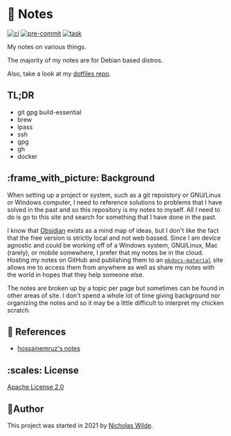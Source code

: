 # :memo: Notes

[![ci](https://img.shields.io/github/actions/workflow/status/nicholaswilde/notes/ci.yaml?label=ci&style=for-the-badge&branch=main)](https://github.com/nicholaswilde/notes/actions/workflows/ci.yaml)
[![pre-commit](https://img.shields.io/badge/pre--commit-enabled-brightgreen?logo=pre-commit&logoColor=white&style=for-the-badge)](https://pre-commit.com/)
[![task](https://img.shields.io/badge/task-enabled-brightgreen?logo=task&logoColor=white&style=for-the-badge)](https://taskfile.dev/)

My notes on various things.

The majority of my notes are for Debian based distros.

Also, take a look at my [dotfiles repo][5].

## TL;DR

- git gpg build-essential
- brew
- lpass
- ssh
- gpg
- gh
- docker

## :frame_with_picture: Background

When setting up a project or system, such as a git repoistory or GNU/Linux or Windows computer, I need to reference solutions to problems that I
have solved in the past and so this repository is my notes to myself. All I need to do is go to this site and search for something that I have
done in the past.

I know that [Obsidian][1] exists as a mind map of ideas, but I don't like the fact that the free version is strictly local and not web bassed.
Since I am device agnostic and could be working off of a Windows system, GNU/Linux, Mac (rarely), or mobile somewhere, I prefer that my
notes be in the cloud. Hosting my notes on GitHub and publishing them to an [`mkdocs-material`][2] site allows me to access them from
anywhere as well as share my notes with the world in hopes that they help someone else.

The notes are broken up by a topic per page but sometimes can be found in other areas of site. I don't spend a whole lot of time giving
background nor organizing the notes and so it may be a little difficult to interpret my chicken scratch.

## :link: References

- [hossainemruz's notes][3]

## ​:scales: License

​[​Apache License 2.0](../LICENSE)

## ​:pencil:​Author

​This project was started in 2021 by [​Nicholas Wilde​][4].

[1]: https://obsidian.md/
[2]: https://squidfunk.github.io/mkdocs-material/
[3]: https://hossainemruz.gitbook.io/notes/
[4]: https://github.com/nicholaswilde/
[5]: https://github.com/nicholaswilde/dotfiles
